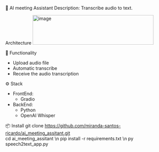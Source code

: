 🧠 AI meeting Assistant
Description: Transcribe audio to text.

Architecture
<img width="377" height="92" alt="image" src="https://github.com/user-attachments/assets/e5a507fd-581a-41c4-b1ae-aa943e6c2e46" />




🚀 Functionality
  - Upload audio file
  - Automatic transcribe 
  - Receive the audio transcription



⚙️ Stack
  - FrontEnd: 
    - Gradio
  - BackEnd: 
    - Python
    - OpenAI Whisper


    
📦 Install
git clone https://github.com/miranda-santos-ricardo/ai_meeting_assitant.git <br>
cd ai_meeting_assitant \n
pip install -r requirements.txt \n
py speech2text_app.py
